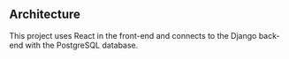 ## Architecture

This project uses React in the front-end and connects to the Django back-end with the PostgreSQL database.

